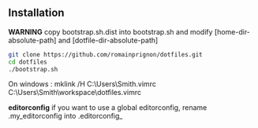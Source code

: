 ## Installation

**WARNING**
copy bootstrap.sh.dist into bootstrap.sh and modify [home-dir-absolute-path] and [dotfile-dir-absolute-path]

```bash
git clone https://github.com/romainprignon/dotfiles.git
cd dotfiles
./bootstrap.sh
```
On windows :
mklink /H C:\Users\Smith\.vimrc C:\Users\Smith\workspace\dotfiles\.vimrc

**editorconfig**
if you want to use a global editorconfig, rename .my_editorconfig into .editorconfig_
